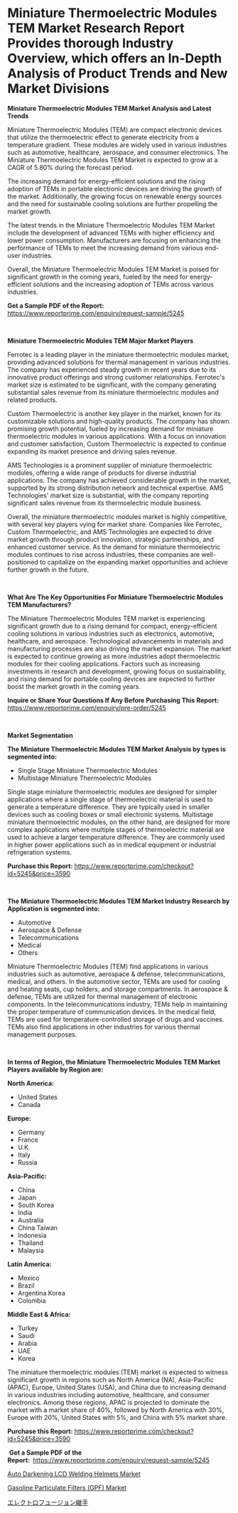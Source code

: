 <p><h1>Miniature Thermoelectric Modules TEM Market Research Report Provides thorough Industry Overview, which offers an In-Depth Analysis of Product Trends and New Market Divisions</h1></p><p><strong>Miniature Thermoelectric Modules TEM Market Analysis and Latest Trends</strong></p>
<p><p>Miniature Thermoelectric Modules (TEM) are compact electronic devices that utilize the thermoelectric effect to generate electricity from a temperature gradient. These modules are widely used in various industries such as automotive, healthcare, aerospace, and consumer electronics. The Miniature Thermoelectric Modules TEM Market is expected to grow at a CAGR of 5.80% during the forecast period.</p><p>The increasing demand for energy-efficient solutions and the rising adoption of TEMs in portable electronic devices are driving the growth of the market. Additionally, the growing focus on renewable energy sources and the need for sustainable cooling solutions are further propelling the market growth.</p><p>The latest trends in the Miniature Thermoelectric Modules TEM Market include the development of advanced TEMs with higher efficiency and lower power consumption. Manufacturers are focusing on enhancing the performance of TEMs to meet the increasing demand from various end-user industries.</p><p>Overall, the Miniature Thermoelectric Modules TEM Market is poised for significant growth in the coming years, fueled by the need for energy-efficient solutions and the increasing adoption of TEMs across various industries.</p></p>
<p><strong>Get a Sample PDF of the Report:&nbsp;</strong> <a href="https://www.reportprime.com/enquiry/request-sample/5245">https://www.reportprime.com/enquiry/request-sample/5245</a></p>
<p>&nbsp;</p>
<p><strong>Miniature Thermoelectric Modules TEM Major Market Players</strong></p>
<p><p>Ferrotec is a leading player in the miniature thermoelectric modules market, providing advanced solutions for thermal management in various industries. The company has experienced steady growth in recent years due to its innovative product offerings and strong customer relationships. Ferrotec's market size is estimated to be significant, with the company generating substantial sales revenue from its miniature thermoelectric modules and related products.</p><p>Custom Thermoelectric is another key player in the market, known for its customizable solutions and high-quality products. The company has shown promising growth potential, fueled by increasing demand for miniature thermoelectric modules in various applications. With a focus on innovation and customer satisfaction, Custom Thermoelectric is expected to continue expanding its market presence and driving sales revenue.</p><p>AMS Technologies is a prominent supplier of miniature thermoelectric modules, offering a wide range of products for diverse industrial applications. The company has achieved considerable growth in the market, supported by its strong distribution network and technical expertise. AMS Technologies' market size is substantial, with the company reporting significant sales revenue from its thermoelectric module business.</p><p>Overall, the miniature thermoelectric modules market is highly competitive, with several key players vying for market share. Companies like Ferrotec, Custom Thermoelectric, and AMS Technologies are expected to drive market growth through product innovation, strategic partnerships, and enhanced customer service. As the demand for miniature thermoelectric modules continues to rise across industries, these companies are well-positioned to capitalize on the expanding market opportunities and achieve further growth in the future.</p></p>
<p>&nbsp;</p>
<p><strong>What Are The Key Opportunities For Miniature Thermoelectric Modules TEM Manufacturers?</strong></p>
<p><p>The Miniature Thermoelectric Modules TEM market is experiencing significant growth due to a rising demand for compact, energy-efficient cooling solutions in various industries such as electronics, automotive, healthcare, and aerospace. Technological advancements in materials and manufacturing processes are also driving the market expansion. The market is expected to continue growing as more industries adopt thermoelectric modules for their cooling applications. Factors such as increasing investments in research and development, growing focus on sustainability, and rising demand for portable cooling devices are expected to further boost the market growth in the coming years.</p></p>
<p><strong>Inquire or Share Your Questions If Any Before Purchasing This Report:</strong> <a href="https://www.reportprime.com/enquiry/pre-order/5245">https://www.reportprime.com/enquiry/pre-order/5245</a></p>
<p>&nbsp;</p>
<p><strong>Market Segmentation</strong></p>
<p><strong>The Miniature Thermoelectric Modules TEM Market Analysis by types is segmented into:</strong></p>
<p><ul><li>Single Stage Miniature Thermoelectric Modules</li><li>Multistage Miniature Thermoelectric Modules</li></ul></p>
<p><p>Single stage miniature thermoelectric modules are designed for simpler applications where a single stage of thermoelectric material is used to generate a temperature difference. They are typically used in smaller devices such as cooling boxes or small electronic systems. Multistage miniature thermoelectric modules, on the other hand, are designed for more complex applications where multiple stages of thermoelectric material are used to achieve a larger temperature difference. They are commonly used in higher power applications such as in medical equipment or industrial refrigeration systems.</p></p>
<p><strong>Purchase this Report:&nbsp;</strong><a href="https://www.reportprime.com/checkout?id=5245&price=3590">https://www.reportprime.com/checkout?id=5245&price=3590</a></p>
<p>&nbsp;</p>
<p><strong>The Miniature Thermoelectric Modules TEM Market Industry Research by Application is segmented into:</strong></p>
<p><ul><li>Automotive</li><li>Aerospace & Defense</li><li>Telecommunications</li><li>Medical</li><li>Others</li></ul></p>
<p><p>Miniature Thermoelectric Modules (TEM) find applications in various industries such as automotive, aerospace & defense, telecommunications, medical, and others. In the automotive sector, TEMs are used for cooling and heating seats, cup holders, and storage compartments. In aerospace & defense, TEMs are utilized for thermal management of electronic components. In the telecommunications industry, TEMs help in maintaining the proper temperature of communication devices. In the medical field, TEMs are used for temperature-controlled storage of drugs and vaccines. TEMs also find applications in other industries for various thermal management purposes.</p></p>
<p>&nbsp;</p>
<p><strong>In terms of Region, the Miniature Thermoelectric Modules TEM Market Players available by Region are:</strong></p>
<p>
    <p> <strong> North America: </strong>
        <ul>
            <li>United States</li>
            <li>Canada</li>
        </ul>
        </p> 
    <p> <strong> Europe: </strong>
        <ul>
            <li>Germany</li>
            <li>France</li>
            <li>U.K.</li>
            <li>Italy</li>
            <li>Russia</li>
        </ul>
        </p> 
    <p> <strong> Asia-Pacific: </strong>
        <ul>
            <li>China</li>
            <li>Japan</li>
            <li>South Korea</li>
            <li>India</li>
            <li>Australia</li>
            <li>China Taiwan</li>
            <li>Indonesia</li>
            <li>Thailand</li>
            <li>Malaysia</li>
        </ul>
        </p> 
    <p> <strong> Latin America: </strong>
        <ul>
            <li>Mexico</li>
            <li>Brazil</li>
            <li>Argentina Korea</li>
            <li>Colombia</li>
        </ul>
        </p> 
    <p> <strong> Middle East & Africa: </strong>
        <ul>
            <li>Turkey</li>
            <li>Saudi</li>
            <li>Arabia</li>
            <li>UAE</li>
            <li>Korea</li>
        </ul>
    </p>
    </p>
<p><p>The miniature thermoelectric modules (TEM) market is expected to witness significant growth in regions such as North America (NA), Asia-Pacific (APAC), Europe, United States (USA), and China due to increasing demand in various industries including automotive, healthcare, and consumer electronics. Among these regions, APAC is projected to dominate the market with a market share of 40%, followed by North America with 30%, Europe with 20%, United States with 5%, and China with 5% market share.</p></p>
<p><strong>Purchase this Report: </strong><a href="https://www.reportprime.com/checkout?id=5245&price=3590">https://www.reportprime.com/checkout?id=5245&price=3590</a></p>
<p>&nbsp;<strong>Get a Sample PDF of the Report:&nbsp;&nbsp;</strong><a href="https://www.reportprime.com/enquiry/request-sample/5245">https://www.reportprime.com/enquiry/request-sample/5245</a></p>
<p><strong></strong></p>
<p><p><a href="https://www.linkedin.com/pulse/auto-darkening-lcd-welding-helmets-market-growth-trends-covid-19-ockuf?trackingId=WwkjRkXOf0UswxppIZQ9YQ%3D%3D">Auto Darkening LCD Welding Helmets Market</a></p><p><a href="https://www.linkedin.com/pulse/gasoline-particulate-filters-gpf-market-provides-detailed-segmentation-wf4yf?trackingId=IiUwr%2B9EvTS6hvdj6%2BwcrA%3D%3D">Gasoline Particulate Filters (GPF) Market</a></p><p><a href="https://github.com/mohamedbakry57/Market-Research-Report-List-3/blob/main/281155215690.md">エレクトロフュージョン継手</a></p></p>